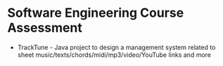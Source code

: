 # Software Engineering Course Assessment
* TrackTune - Java project to design a management system related to sheet music/texts/chords/midi/mp3/video/YouTube links and more
